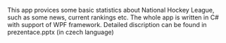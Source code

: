 This app provices some basic statistics about National Hockey League, such as some news, current rankings etc. The whole app is written in C# with support of WPF framework. Detailed discription can be found in prezentace.pptx (in czech language)
